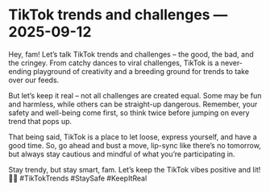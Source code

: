 # TikTok trends and challenges — 2025-09-12

Hey, fam! Let’s talk TikTok trends and challenges – the good, the bad, and the cringey. From catchy dances to viral challenges, TikTok is a never-ending playground of creativity and a breeding ground for trends to take over our feeds.

But let’s keep it real – not all challenges are created equal. Some may be fun and harmless, while others can be straight-up dangerous. Remember, your safety and well-being come first, so think twice before jumping on every trend that pops up.

That being said, TikTok is a place to let loose, express yourself, and have a good time. So, go ahead and bust a move, lip-sync like there’s no tomorrow, but always stay cautious and mindful of what you’re participating in.

Stay trendy, but stay smart, fam. Let’s keep the TikTok vibes positive and lit! 💃🔥 #TikTokTrends #StaySafe #KeepItReal